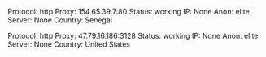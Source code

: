 Protocol: http
Proxy: 154.65.39.7:80
Status: working
IP: None
Anon: elite
Server: None
Country: Senegal

Protocol: http
Proxy: 47.79.16.186:3128
Status: working
IP: None
Anon: elite
Server: None
Country: United States

